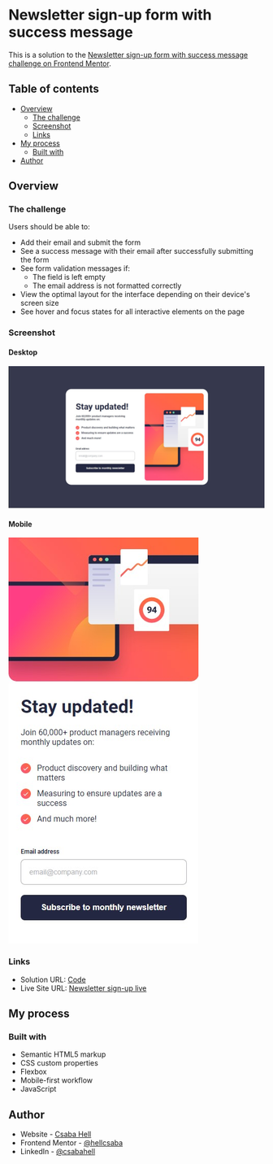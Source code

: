 # Newsletter sign-up form with success message

This is a solution to the [Newsletter sign-up form with success message challenge on Frontend Mentor](https://www.frontendmentor.io/challenges/newsletter-signup-form-with-success-message-3FC1AZbNrv).

## Table of contents

- [Overview](#overview)
  - [The challenge](#the-challenge)
  - [Screenshot](#screenshot)
  - [Links](#links)
- [My process](#my-process)
  - [Built with](#built-with)
- [Author](#author)

## Overview

### The challenge

Users should be able to:

- Add their email and submit the form
- See a success message with their email after successfully submitting the form
- See form validation messages if:
  - The field is left empty
  - The email address is not formatted correctly
- View the optimal layout for the interface depending on their device's screen size
- See hover and focus states for all interactive elements on the page

### Screenshot

#### Desktop

![](./design/desktop-design_solution.jpg)

#### Mobile

![](./design/mobile-design_solution.jpg)

### Links

- Solution URL: [Code](https://github.com/hellcsaba/news-letter-sign-up)
- Live Site URL: [Newsletter sign-up live](https://hellcsaba.github.io/news-letter-sign-up/)

## My process

### Built with

- Semantic HTML5 markup
- CSS custom properties
- Flexbox
- Mobile-first workflow
- JavaScript

## Author

- Website - [Csaba Hell](https://github.com/hellcsaba)
- Frontend Mentor - [@hellcsaba](https://www.frontendmentor.io/profile/hellcsaba)
- LinkedIn - [@csabahell](https://www.linkedin.com/in/csabahell/)
